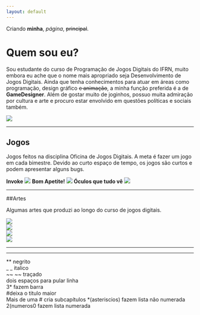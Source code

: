 ```yaml
---
layout: default
---
```


Criando **minha**, _página_, ~~principal~~.

# Quem sou eu?  
Sou estudante do curso de Programação de Jogos Digitais do IFRN, muito embora eu ache que o nome mais apropriado seja Desenvolvimento de Jogos Digitais. Ainda que tenha conhecimentos para atuar em áreas como programação, design gráfico ~~e animação~~, a minha função preferida é a de **GameDesigner**. Além de gostar muito de joginhos, possuo muita admiração por cultura e arte e procuro estar envolvido em questões políticas e sociais também.

![](Minhafoto.png) 

***


## Jogos  

Jogos feitos na disciplina Oficina de Jogos Digitais. A meta é fazer um jogo em cada bimestre. Devido ao curto espaço de tempo, os jogos são curtos e podem apresentar alguns bugs.

**Invoke**
[![](jogo_invoke.png)](https://lucas-manolo.github.io/Invoke/) 
**Bom Apetite!**
[![](jogo_bomapetite.png)](https://lucas-manolo.github.io/Bom%20Apetite!/) 
**Óculos que tudo vê**
[![](jogo_oculos.png)](https://lucas-manolo.github.io/%C3%93culos%20que%20tudo%20v%C3%AA/)  

***

##Artes

Algumas artes que produzi ao longo do curso de jogos digitais. 

![](arte1.png)  
![](arte2.png)  
![](arte3.png)  
![](arte4.png)  
 
***




* * *

** negrito  
_ _ italico  
~~ ~~ traçado  
   dois espaços para pular linha  
3* fazem barra  
#deixa o titulo maior  
Mais de uma # cria subcapítulos
*(asteriscios) fazem lista não numerada  
2(numeros0 fazem lista numerada
